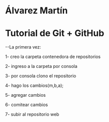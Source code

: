 ﻿# Álvarez Martín
# Tutorial de Git + GitHub


--La primera vez:

1- creo la carpeta contenedora de repositorios

2- ingreso a la carpeta por consola

3- por consola clono el repositorio 

4- hago los cambios(m,b,a);

5- agregar cambios 

6- comitear cambios

7- subir al repositorio web